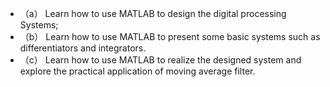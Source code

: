 - （a）	Learn how to use MATLAB to design the digital processing Systems;
- （b）	Learn how to use MATLAB to present some basic systems such as differentiators and integrators.
- （c）	Learn how to use MATLAB to realize the designed system and explore the practical application of moving average filter. 

